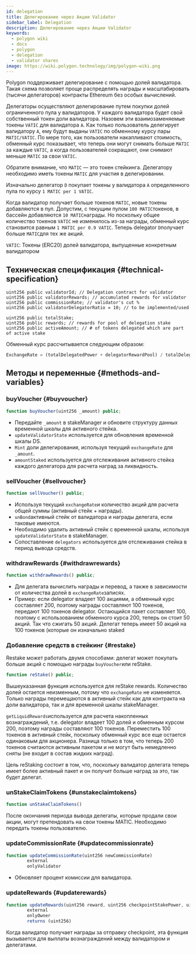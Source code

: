```yaml
---
id: delegation
title: Делегирование через Акции Validator
sidebar_label: Delegation
description: Делегирование через Акции Validator
keywords:
  - polygon wiki
  - docs
  - polygon
  - delegation
  - validator shares
image: https://wiki.polygon.technology/img/polygon-wiki.png
---
```


Polygon поддерживает делегирование с помощью долей валидатора. Такая схема позволяет проще распределять награды и масштабировать (тысячи делегаторов) контракты Ethereum без особых вычислений.

Делегаторы осуществляют делегирование путем покупки долей ограниченного пула у валидаторов. У каждого валидатора будет свой собственный токен доли валидатора. Назовем эти взаимозаменяемые токены `VATIC` для валидатора `A`. Как только пользователь делегирует валидатору `A`, ему будут выданы `VATIC` по обменному курсу пары `MATIC/VATIC`. По мере того, как пользователи накапливают стоимость, обменный курс показывает, что теперь они могут снимать больше `MATIC` за каждые `VATIC`, а когда пользователей сокращают, они снимают меньше `MATIC` за свои `VATIC`.

Обратите внимание, что `MATIC` — это токен стейкинга. Делегатору необходимо иметь токены `MATIC` для участия в делегировании.

Изначально делегатор `D` покупает токены у валидатора `A` определенного пула по курсу `1 MATIC per 1 VATIC`.

Когда валидатор получает больше токенов `MATIC`, новые токены добавляются в пул. Допустим, с текущим пулом `100 MATIC`токенов, в бассейн добавляются `10 MATIC`награды. Но поскольку общее количество токенов `VATIC` не изменилось из-за награды, обменный курс становится равным `1 MATIC per 0.9 VATIC`. Теперь delegator `D`получает больше `MATIC`для тех же акций.

`VATIC`: Токены (ERC20) долей валидатора, выпущенные конкретным валидатором

## Техническая спецификация {#technical-specification}

```solidity
uint256 public validatorId; // Delegation contract for validator
uint256 public validatorRewards; // accumulated rewards for validator
uint256 public commissionRate; // validator's cut %
uint256 public validatorDelegatorRatio = 10; // to be implemented/used

uint256 public totalStake;
uint256 public rewards; // rewards for pool of delegation stake
uint256 public activeAmount; // # of tokens delegated which are part of active stake
```

Обменный курс рассчитывается следующим образом:

```js
ExchangeRate = (totalDelegatedPower + delegatorRewardPool) / totalDelegatorShares
```

## Методы и переменные {#methods-and-variables}

### buyVoucher {#buyvoucher}

```js
function buyVoucher(uint256 _amount) public;
```

- Передайте `_amount` в stakeManager и обновите структуру данных временной шкалы для активного стейка.
- `updateValidatorState` используется для обновления временной шкалы DS.
- `Mint` доли делегирования, используя текущий `exchangeRate` для `_amount`.
- `amountStaked` используется для отслеживания активного стейка каждого делегатора для расчета наград за ликвидность.

### sellVoucher {#sellvoucher}

```js
function sellVoucher() public;
```

- Используя текущий `exchangeRate`и количество акций для расчета общей суммы (активный стейк + награды).
- `unBond`активный стейк от валидатора и награды делегата, если таковые имеются.
- Необходимо удалить активный стейк с временной шкалы, используя `updateValidatorState` в stakeManager.
- Сопоставление `delegators` используется для отслеживания стейка в период вывода средств.

### withdrawRewards {#withdrawrewards}

```js
function withdrawRewards() public;
```

- Для делегата вычислить награды и перевод, а также в зависимости от количества долей в `exchangeRate`записях.
- Пример: если delegator владеет 100 акциями, а обменный курс составляет 200, поэтому награды составляют 100 токенов, передают 100 токенов delegator. Остающийся пакет составляет 100, поэтому с использованием обменного курса 200, теперь он стоит 50 акций. Так что сжигать 50 акций. Делегат теперь имеет 50 акций на 100 токенов (которые он изначально staked

### Добавление средств в стейкинг {#restake}

Restake может работать двумя способами: делегат может покупать больше акций с помощью награды `buyVoucher`или reStake.

```js
function reStake() public;
```

Вышеуказанная функция используется для reStake rewards. Количество долей остается неизменным, потому что `exchangeRate` не изменяется. Только награды перемещаются в активный стейк как для контракта на доли валидатора, так и для временной шкалы stakeManager.

`getLiquidRewards`используется для расчета накопленных вознаграждений, т.е. delegator владеет 100 долей и обменным курсом 200, поэтому награды составляют 100 токенов. Переместить 100 токенов в активный стейк, поскольку обменный курс все еще остается одинаковым для акционера. Разница только в том, что теперь 200 токенов считаются активным пакетом и не могут быть немедленно сняты (не входит в состав жидких наград).

Цель reStaking состоит в том, что, поскольку валидатор делегата теперь имеет более активный пакет и он получит больше наград за это, так будет делегат.

### unStakeClaimTokens {#unstakeclaimtokens}

```js
function unStakeClaimTokens()
```

После окончания периода вывода делегаты, которые продали свои акции, могут претендовать на свои токены MATIC. Необходимо передать токены пользователю.

### updateCommissionRate {#updatecommissionrate}

```js
function updateCommissionRate(uint256 newCommissionRate)
        external
        onlyValidator
```

- Обновляет процент комиссии для валидатора.

### updateRewards {#updaterewards}

```js
function updateRewards(uint256 reward, uint256 checkpointStakePower, uint256 validatorStake)
        external
        onlyOwner
        returns (uint256)
```

Когда валидатор получает награды за отправку checkpoint, эта функция вызывается для выплаты вознаграждений между валидатором и делегатами.
